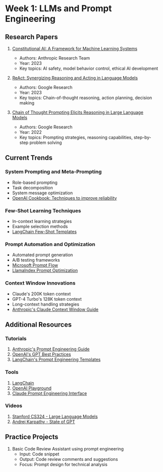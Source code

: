 # Week 1: LLMs and Prompt Engineering

## Research Papers
1. [Constitutional AI: A Framework for Machine Learning Systems](https://arxiv.org/abs/2310.07124)
   - Authors: Anthropic Research Team
   - Year: 2023
   - Key topics: AI safety, model behavior control, ethical AI development

2. [ReAct: Synergizing Reasoning and Acting in Language Models](https://arxiv.org/abs/2210.03629)
   - Authors: Google Research
   - Year: 2023
   - Key topics: Chain-of-thought reasoning, action planning, decision making

3. [Chain of Thought Prompting Elicits Reasoning in Large Language Models](https://arxiv.org/abs/2201.11903)
   - Authors: Google Research
   - Year: 2022
   - Key topics: Prompting strategies, reasoning capabilities, step-by-step problem solving

## Current Trends

### System Prompting and Meta-Prompting
- Role-based prompting
- Task decomposition
- System message optimization
- [OpenAI Cookbook: Techniques to improve reliability](https://github.com/openai/openai-cookbook)

### Few-Shot Learning Techniques
- In-context learning strategies
- Example selection methods
- [LangChain Few-Shot Templates](https://python.langchain.com/docs/modules/model_io/prompts/few_shot_examples)

### Prompt Automation and Optimization
- Automated prompt generation
- A/B testing frameworks
- [Microsoft Prompt Flow](https://github.com/microsoft/promptflow)
- [LlamaIndex Prompt Optimization](https://docs.llamaindex.ai/en/stable/optimizing/prompts.html)

### Context Window Innovations
- Claude's 200K token context
- GPT-4 Turbo's 128K token context
- Long-context handling strategies
- [Anthropic's Claude Context Window Guide](https://docs.anthropic.com/claude/docs/introduction-to-claude)

## Additional Resources

### Tutorials
1. [Anthropic's Prompt Engineering Guide](https://docs.anthropic.com/claude/docs/introduction-to-prompt-design)
2. [OpenAI's GPT Best Practices](https://platform.openai.com/docs/guides/gpt-best-practices)
3. [LangChain's Prompt Engineering Templates](https://python.langchain.com/docs/modules/model_io/prompts/)

### Tools
1. [LangChain](https://github.com/langchain-ai/langchain)
2. [OpenAI Playground](https://platform.openai.com/playground)
3. [Claude Prompt Engineering Interface](https://claude.ai)

### Videos
1. [Stanford CS324 - Large Language Models](https://stanford-cs324.github.io/winter2022/)
2. [Andrej Karpathy - State of GPT](https://www.youtube.com/watch?v=bZQun8Y4L2A)

## Practice Projects
1. Basic Code Review Assistant using prompt engineering
   - Input: Code snippet
   - Output: Code review comments and suggestions
   - Focus: Prompt design for technical analysis
